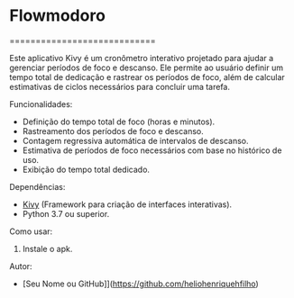 # Flowmodoro
============================

Este aplicativo Kivy é um cronômetro interativo projetado para ajudar a gerenciar períodos de foco e descanso. Ele permite ao usuário definir um tempo total de dedicação e rastrear os períodos de foco, além de calcular estimativas de ciclos necessários para concluir uma tarefa.

Funcionalidades:
- Definição do tempo total de foco (horas e minutos).
- Rastreamento dos períodos de foco e descanso.
- Contagem regressiva automática de intervalos de descanso.
- Estimativa de períodos de foco necessários com base no histórico de uso.
- Exibição do tempo total dedicado.

Dependências:
- [Kivy](https://kivy.org/doc/stable/installation/installation.html) (Framework para criação de interfaces interativas).
- Python 3.7 ou superior.

Como usar:
1. Instale o apk.

Autor:
- [Seu Nome ou GitHub]](https://github.com/heliohenriquehfilho)
